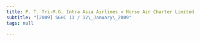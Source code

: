 ```yaml
---
title: P. T. Tri-M.G. Intra Asia Airlines v Norse Air Charter Limited
subtitle: "[2009] SGHC 13 / 12\_January\_2009"
tags: null

---
```


